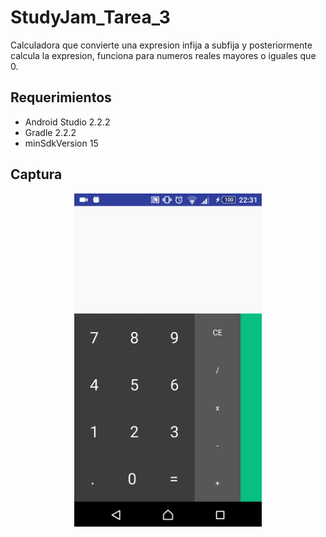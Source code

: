 StudyJam_Tarea_3
========================

Calculadora que convierte una expresion infija a subfija y posteriormente calcula la expresion, funciona para numeros reales mayores o iguales que 0.


Requerimientos
------------

  * Android Studio 2.2.2
  * Gradle 2.2.2
  * minSdkVersion 15


Captura
---------

<div align="center">
    <center>
        <img src="/img/calculadora.gif" width="300">
    </center>
</div>
